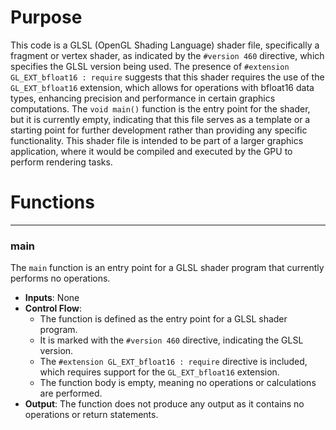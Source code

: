 # Purpose
This code is a GLSL (OpenGL Shading Language) shader file, specifically a fragment or vertex shader, as indicated by the `#version 460` directive, which specifies the GLSL version being used. The presence of `#extension GL_EXT_bfloat16 : require` suggests that this shader requires the use of the `GL_EXT_bfloat16` extension, which allows for operations with bfloat16 data types, enhancing precision and performance in certain graphics computations. The `void main()` function is the entry point for the shader, but it is currently empty, indicating that this file serves as a template or a starting point for further development rather than providing any specific functionality. This shader file is intended to be part of a larger graphics application, where it would be compiled and executed by the GPU to perform rendering tasks.
# Functions

---
### main
The `main` function is an entry point for a GLSL shader program that currently performs no operations.
- **Inputs**: None
- **Control Flow**:
    - The function is defined as the entry point for a GLSL shader program.
    - It is marked with the `#version 460` directive, indicating the GLSL version.
    - The `#extension GL_EXT_bfloat16 : require` directive is included, which requires support for the `GL_EXT_bfloat16` extension.
    - The function body is empty, meaning no operations or calculations are performed.
- **Output**: The function does not produce any output as it contains no operations or return statements.


